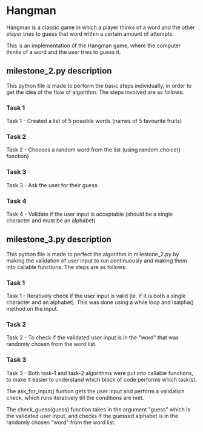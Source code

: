 # Hangman
Hangman is a classic game in which a player thinks of a word and the other player tries to guess that word within a certain amount of attempts.

This is an implementation of the Hangman game, where the computer thinks of a word and the user tries to guess it.

## milestone_2.py description
This python file is made to perform the basic steps individually, in order to get the idea of the flow of algorithm. The steps involved are as follows:
### Task 1
Task 1 - Created a list of 5 possible words (names of 5 favourite fruits)

### Task 2
Task 2 - Chooses a random word from the list (using random.choice() function)

### Task 3
Task 3 - Ask the user for their guess

### Task 4
Task 4 - Validate if the user input is acceptable (should be a single character and must be an alphabet)

## milestone_3.py description
This python file is made to perfect the algorithm in milestone_2.py by making the validation of user input to run continuously and making them into callable functions. The steps are as follows:

### Task 1
Task 1 - Iteratively check if the user input is valid (ie. if it is both a single character and an alphabet). This was done using a while loop and isalpha() method on the input.

### Task 2
Task 2 - To check if the validated user input is in the "word" that was randomly chosen from the word list.

### Task 3
Task 3 - Both task-1 and task-2 algorithms were put into callable functions, to make it easier to understand which block of code performs which task(s). 

The ask_for_input() funtion gets the user input and perform a validation check, which runs iteratively till the conditions are met.

The check_guess(guess) function takes in the argument "guess" which is the validated user input, and checks if the guessed alphabet is in the randomly chosen "word" from the word list.

